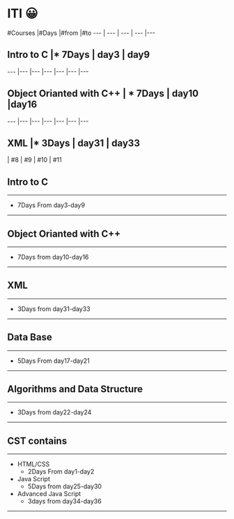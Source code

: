 # ITI :grinning:


#Courses |#Days |#from |#to 
--- | --- | --- | --- |--- 
## **Intro to C** |* 7Days | day3 | day9 
--- |--- |--- |--- |--- |--- |---
 ## **Object Orianted with C++** | * 7Days | day10 |day16 
 --- |--- |--- |--- |--- |--- |---
## **XML** |* 3Days | day31 | day33 

| #8 | #9 | #10 | #11
## **Intro to C**
 ___
   * 7Days From day3-day9
 ___
## **Object Orianted with C++**
 ___
   * 7Days from day10-day16
 ____
## **XML** 
 ___
   * 3Days from day31-day33
 ____
## **Data Base** 
 ___
   * 5Days From day17-day21
 ____
## **Algorithms and Data Structure** 
 ___
   * 3Days from day22-day24
____
## **CST contains**
____
* HTML/CSS
    *  2Days From day1-day2
* Java Script 
    *  5Days from day25-day30
* Advanced Java Script
    *  3days from day34-day36
____



 
             
